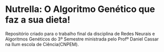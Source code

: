# Nutrella: O Algoritmo Genético que faz a sua dieta!


Repositório criado para o trabalho final da disciplina de Redes Neurais e Algoritmos Genéticos do 3º Semestre ministrada pelo Profº Daniel Cassar na Ilum escola de Ciência(CNPEM).
